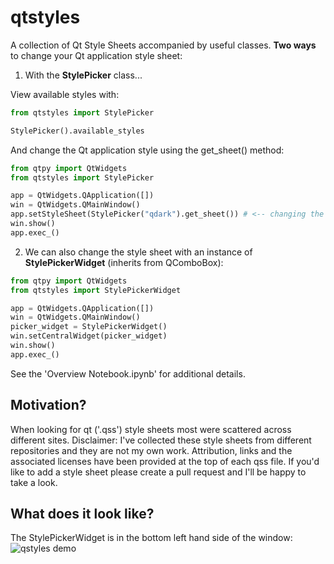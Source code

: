 # qtstyles
A collection of Qt Style Sheets accompanied by useful classes. **Two ways** to change your Qt application style sheet:

1. With the **StylePicker** class...

View available styles with:
```python
from qtstyles import StylePicker

StylePicker().available_styles
```

And change the Qt application style using the get_sheet() method:
```python
from qtpy import QtWidgets
from qtstyles import StylePicker

app = QtWidgets.QApplication([])
win = QtWidgets.QMainWindow()
app.setStyleSheet(StylePicker("qdark").get_sheet()) # <-- changing the style here
win.show()
app.exec_()
```

2. We can also change the style sheet with an instance of **StylePickerWidget** (inherits from QComboBox):
```python
from qtpy import QtWidgets
from qtstyles import StylePickerWidget

app = QtWidgets.QApplication([])
win = QtWidgets.QMainWindow()
picker_widget = StylePickerWidget()
win.setCentralWidget(picker_widget)
win.show()
app.exec_()
```

See the 'Overview Notebook.ipynb' for additional details.

## Motivation?
When looking for qt ('.qss') style sheets most were scattered across different sites. 
Disclaimer: I've collected these style sheets from different repositories and they are not my own work.
Attribution, links and the associated licenses have been provided at the top of each qss file.
If you'd like to add a style sheet please create a pull request and I'll be happy to take a look.

## What does it look like?
The StylePickerWidget is in the bottom left hand side of the window:
![qstyles demo](https://github.com/simongarisch/qstyles/blob/master/demo.PNG)
